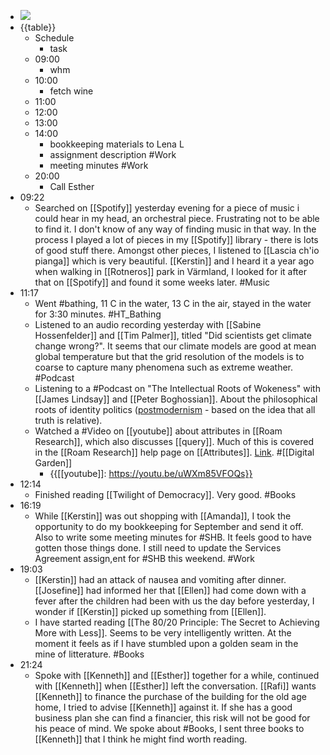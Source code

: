 - ![](https://firebasestorage.googleapis.com/v0/b/firescript-577a2.appspot.com/o/imgs%2Fapp%2FDavidsroam%2F3HcpWP2ewM.png?alt=media&token=fb1bb4bd-1953-404c-9639-664a91115d6c)
- {{table}}
    - Schedule
        - task
    - 09:00
        - whm
    - 10:00
        - fetch wine
    - 11:00
    - 12:00
    - 13:00
    - 14:00
        - bookkeeping materials to Lena L
        - assignment description #Work
        - meeting minutes #Work
    - 20:00
        - Call Esther
-  09:22
    - Searched on [[Spotify]] yesterday evening for a piece of music i could hear in my head, an orchestral piece. Frustrating not to be able to find it. I don't know of any way of finding music in that way. In the process I played a lot of pieces in my [[Spotify]] library - there is lots of good stuff there. Amongst other pieces, I listened to [[Lascia ch'io pianga]] which is very beautiful. [[Kerstin]] and I heard it a year ago when walking in [[Rotneros]] park in Värmland, I looked for it after that on [[Spotify]] and found it some weeks later. #Music
- 11:17
    - Went #bathing, 11 C in the water, 13 C in the air, stayed in the water for 3:30 minutes. #HT_Bathing
    - Listened to an  audio recording yesterday with [[Sabine Hossenfelder]] and [[Tim Palmer]], titled "Did scientists get climate change wrong?". It seems that our climate models are good at mean global temperature but that the grid resolution of the models is to coarse to capture many phenomena such as extreme weather. #Podcast
    - Listening to a #Podcast on "The Intellectual Roots of Wokeness" with [[James Lindsay]] and [[Peter Boghossian]]. About the philosophical roots of identity politics ([postmodernism](https://en.wikipedia.org/wiki/Postmodernism) - based on the idea that all truth is relative).
    - Watched a #Video on [[youtube]] about attributes in [[Roam Research]], which also discusses [[query]]. Much of this is covered in the [[Roam Research]] help page on [[Attributes]]. [Link](https://roamresearch.com/#/app/help/page/LJOc7nRiO). #[[Digital Garden]]
        - {{[[youtube]]: https://youtu.be/uWXm85VFOQs}}
- 12:14
    - Finished reading [[Twilight of Democracy]]. Very good. #Books
- 16:19
    - While [[Kerstin]] was out shopping with [[Amanda]], I took the opportunity to do my bookkeeping for September and send it off. Also to write some meeting minutes for #SHB. It feels good to have gotten those things done. I still need to update the Services Agreement assign,ent for #SHB this weekend. #Work
- 19:03
    - [[Kerstin]] had an attack of nausea and vomiting after dinner. [[Josefine]] had informed her that [[Ellen]] had come down with a fever after the children had been with us the day before yesterday, I wonder if [[Kerstin]] picked up something from [[Ellen]].
    - I have started reading [[The 80/20 Principle: The Secret to Achieving More with Less]]. Seems to be very intelligently written. At the moment it feels as if I have stumbled upon a golden seam in the mine of litterature. #Books
- 21:24
    - Spoke with [[Kenneth]] and [[Esther]] together for a while, continued with [[Kenneth]] when [[Esther]] left the conversation. [[Rafi]] wants [[Kenneth]] to finance the purchase of the building for the old age home, I tried to advise [[Kenneth]] against it. If she has  a good business plan she can find a financier, this risk will not be good for his peace of mind. We spoke about #Books, I sent three books to [[Kenneth]] that I think he might find worth reading.
